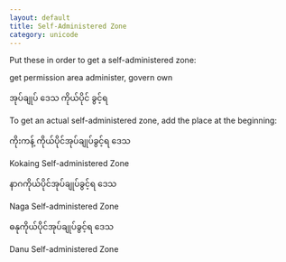 ```yaml
---
layout: default
title: Self-Administered Zone
category: unicode
---
```


<p>Put these in order to get a self-administered zone:</p>
<p class='hide-trigger'>get permission area administer, govern own</p>
<p class='hide-this'><span class='mm3'>အုပ်ချုပ် ဒေသ ကိုယ်ပိုင် ခွင့်ရ</span></p>

<p>To get an actual self-administered zone, add the place at the beginning:</p>

<p class='hide-trigger'><span class='mm3'>ကိုးကန့် ကိုယ်ပိုင်အုပ်ချုပ်ခွင့်ရ ဒေသ</span></p>
<p class='hide-this'>Kokaing Self-administered Zone</p>

<p class='hide-trigger'><span class='mm3'>နာဂကိုယ်ပိုင်အုပ်ချုပ်ခွင့်ရ ဒေသ</span></p>
<p class='hide-this'>Naga Self-administered Zone</p>

<p class='hide-trigger'><span class='mm3'>ဓနုကိုယ်ပိုင်အုပ်ချုပ်ခွင့်ရ ဒေသ</span></p>
<p class='hide-this'>Danu Self-administered Zone</p>

